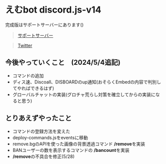 # えむbot discord.js-v14

完成版はサポートサーバーにあります()

> [サポートサーバー](https://discord.gg/BnmvxuQk)

> [Twitter](https://twitter.com/ryo_001339)

## 今後やっていくこと　(2024/5/4追記)
- コマンドの追加
- ディス速、Discoall、DISBOARDのup通知(おそらくEmbedの内容で判別してやればできるはず)
- グローバルチャットの実装(グロチャ荒らし対策を確立してからの実装になると思う)

## とりあえずやったこと
- コマンドの登録方法を変えた
- deploy-commands.jsをeventsに移動
- remove.bgのAPIを使った画像の背景透過コマンド **/remove**を実装
- BANユーザーの数を表示するコマンドの **/bancount**を実装
- **/remove**の不具合を修正(5/28)
